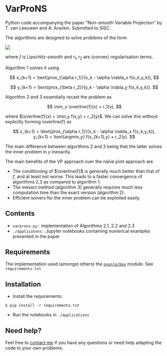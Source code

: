 # VarProNS
Python code accompanying the paper "Non-smooth Variable Projection" by T. van Leeuwen and A. Aravkin. Submitted to SISC.

The algorithms are designed to solve problems of the form

<img src="https://render.githubusercontent.com/render/math?math=\min_{x,y} f(x,y)%2Br_1(x)%2Br_2(y)">

where $f$ is Lipschitz-smooth and $r_1, r_2$ are (convex) regularisation terms.

Algorithm 1 solves it using

$$
x_{k+1} = \text{prox_{\alpha r_1}}(x_k - \alpha \nabla_x f(x_k,y_k)),
$$

$$
y_{k+1} = \text{prox_{\beta r_2}}(y_k - \alpha \nabla_y f(x_k,y_k)).
$$

Algorithm 2 and 3 essentially recast the problem as

$$
\min_x \overline{f}(x) + r_1(x),
$$

where $\overline{f}(x) = \min_y f(x,y) + r_2(y)$.
We can solve this without explicitly forming \overline{f} as

$$
x_{k+1} = \text{prox_{\alpha r_1}}(x_k - \alpha \nabla_x f(x_k,y_k)),
y_{k+1} = \text{argmin_y} f(x_{k+1},y) + r_2(y).
$$

The main difference between algorithms 2 and 3 being that the latter solves the inner problem in $y$ inexactly.

The main benefits of the VP approach over the naïve joint approach are

* The conditioning of $\overline{f}$ is generally much better than that of $f$, and at least not worse. This leads to a faster convergence of algorithms 2,3 as compared to algorithm 1.
* The inexact method (algorithm 3) generally requires much less computation time than the exact version (algorithm 2).
* Efficient solvers for the inner problem can be exploited easily.

## Contents

* `varprons.py` : implementation of Algorithms 2.1, 2.2 and 2.3
* `./applicatons` : Jupyter notebooks containing numerical examples presented in the paper

## Requirements

The implementation used (amongst others) the [`pyunlocbox`](https://pyunlocbox.readthedocs.io/en/stable/index.html) module. See `requirements.txt`

## Installation

* Install the requirements:
```
$ pip install -r requirements.txt
```

* Run the notebooks in `./applications`

## Need help?

Feel free to [contact me](mailto:t.vanleeuwen@uu.nl) if you have any questions or need help adapting the code to your own problems.
